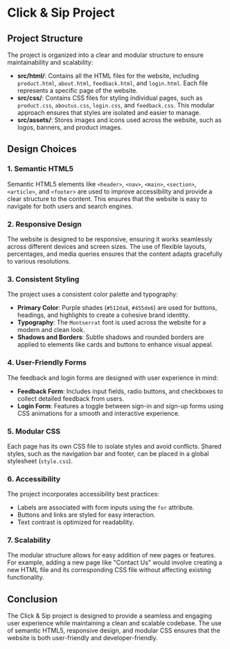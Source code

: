 # Click & Sip Project

## Project Structure
The project is organized into a clear and modular structure to ensure maintainability and scalability:
- **src/html/**: Contains all the HTML files for the website, including `product.html`, `about.html`, `feedback.html`, and `login.html`. Each file represents a specific page of the website.
- **src/css/**: Contains CSS files for styling individual pages, such as `product.css`, `aboutus.css`, `login.css`, and `feedback.css`. This modular approach ensures that styles are isolated and easier to manage.
- **src/assets/**: Stores images and icons used across the website, such as logos, banners, and product images.

## Design Choices
### 1. **Semantic HTML5**
Semantic HTML5 elements like `<header>`, `<nav>`, `<main>`, `<section>`, `<article>`, and `<footer>` are used to improve accessibility and provide a clear structure to the content. This ensures that the website is easy to navigate for both users and search engines.

### 2. **Responsive Design**
The website is designed to be responsive, ensuring it works seamlessly across different devices and screen sizes. The use of flexible layouts, percentages, and media queries ensures that the content adapts gracefully to various resolutions.

### 3. **Consistent Styling**
The project uses a consistent color palette and typography:
- **Primary Color**: Purple shades (`#512da8`, `#455de6`) are used for buttons, headings, and highlights to create a cohesive brand identity.
- **Typography**: The `Montserrat` font is used across the website for a modern and clean look.
- **Shadows and Borders**: Subtle shadows and rounded borders are applied to elements like cards and buttons to enhance visual appeal.

### 4. **User-Friendly Forms**
The feedback and login forms are designed with user experience in mind:
- **Feedback Form**: Includes input fields, radio buttons, and checkboxes to collect detailed feedback from users.
- **Login Form**: Features a toggle between sign-in and sign-up forms using CSS animations for a smooth and interactive experience.

### 5. **Modular CSS**
Each page has its own CSS file to isolate styles and avoid conflicts. Shared styles, such as the navigation bar and footer, can be placed in a global stylesheet (`style.css`).

### 6. **Accessibility**
The project incorporates accessibility best practices:
- Labels are associated with form inputs using the `for` attribute.
- Buttons and links are styled for easy interaction.
- Text contrast is optimized for readability.

### 7. **Scalability**
The modular structure allows for easy addition of new pages or features. For example, adding a new page like "Contact Us" would involve creating a new HTML file and its corresponding CSS file without affecting existing functionality.

## Conclusion
The Click & Sip project is designed to provide a seamless and engaging user experience while maintaining a clean and scalable codebase. The use of semantic HTML5, responsive design, and modular CSS ensures that the website is both user-friendly and developer-friendly.
